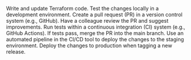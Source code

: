 Write and update Terraform code.
Test the changes locally in a development environment.
Create a pull request (PR) in a version control system (e.g., GitHub).
Have a colleague review the PR and suggest improvements.
Run tests within a continuous integration (CI) system (e.g., GitHub Actions).
If tests pass, merge the PR into the main branch.
Use an automated pipeline in the CI/CD tool to deploy the changes to the staging environment.
Deploy the changes to production when tagging a new release.

